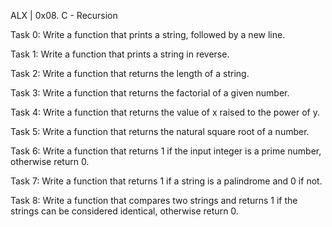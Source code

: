 ALX | 0x08. C - Recursion

Task 0: Write a function that prints a string, followed by a new line.

Task 1: Write a function that prints a string in reverse.

Task 2: Write a function that returns the length of a string.

Task 3: Write a function that returns the factorial of a given number.

Task 4: Write a function that returns the value of x raised to the power of y.

Task 5: Write a function that returns the natural square root of a number.

Task 6: Write a function that returns 1 if the input integer is a prime number, otherwise return 0.

Task 7:  Write a function that returns 1 if a string is a palindrome and 0 if not.

Task 8:  Write a function that compares two strings and returns 1 if the strings can be considered identical, otherwise return 0.

